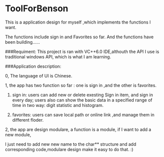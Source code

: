 # ToolForBenson


This is a application design for myself ,which implements the functions I want.


The functions include sign in and Favorites so far. And the functions have been building......

###Requiment:
This project is ran with VC++6.0 IDE,althouth the API I use is traditional windows API, which
is what I am learning.



###Application description:

0, The language of UI is Chinese.

1, the app has two function so far : one is sign in ,and the other is favorites.

   1) sign in: users can add new or delete exesting Sign in item, and sign in every day;
               users also can show the basic data in a specified range of time in two way: digit statistic and histogram.

   2) favorites: users can save local path or online link ,and manage them in different floder.

2, the app are design modulare, a function is a module, if I want to add a new module,

   I just need to add new new name to the char** structure and add corresponding 
code,modulare design make
 it easy to do that.
 :)

